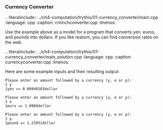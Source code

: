 ### Currency Converter

.. literalinclude:: ../ch4-computation/trythis/01-currency_converter/main.cpp
   :language: cpp
   :caption: cminchconverter.cpp
   :linenos:

Use the example above as a model for a program that converts yen, euros, and pounds into dollars. If you like realism, you can find conversion rates on the web.



.. literalinclude:: ../ch4-computation/trythis/01-currency_converter/main_solution.cpp
   :language: cpp
   :caption: currencyconverter.cpp
   :linenos:
   

Here are some example inputs and their resulting output:

```
Please enter an amount followed by a currency (y, e or p):
1 y
1yen == 0.00940203dollar
```

```
Please enter an amount followed by a currency (y, e or p):
1 e
1euro == 1.0989dollar
```

```
Please enter an amount followed by a currency (y, e or p):
1 p
1pound == 1.21951dollar
```
